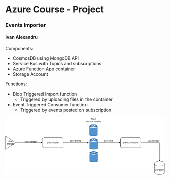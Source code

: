 # Azure Course - Project
### Events Importer
#### Ivan Alexandru

Components:
- CosmosDB using MongoDB API
- Service Bus with Topics and subscriptions
- Azure Function App container
- Storage Account

Functions:
- Blob Triggered Import function
  - Triggered by uploading files in the container
- Event Triggered Consumer function
  - Triggered by events posted on subscription

![alt text](./deploy.png)

